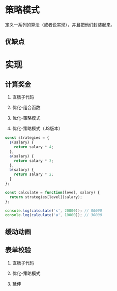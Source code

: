 

# 策略模式
定义一系列的算法（或者说实现），并且把他们封装起来。

## 优缺点

# 实现

## 计算奖金

1. 直肠子代码
   

2. 优化-组合函数


3. 优化-策略模式


4. 优化-策略模式（JS版本）
   
```js
const strategies = {
  s(salary) {
    return salary * 4;
  },
  a(salary) {
    return salary * 3;
  },
  b(salary) {
    return salary * 2;
  }
};

const calculate = function(level, salary) {
  return strategies[level](salary);
};

console.log(calculate('s', 20000)); // 80000
console.log(calculate('a', 10000)); // 30000
```

## 缓动动画

## 表单校验

1. 直肠子代码
   
2. 优化-策略模式

3. 延伸